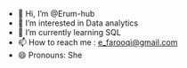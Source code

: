 - 👋 Hi, I’m @Erum-hub
- 👀 I’m interested in Data analytics 
- 🌱 I’m currently learning SQL
- 📫 How to reach me : e_farooqi@gmail.com
- 😄 Pronouns: She

<!---
Erum-hub/Erum-hub is a ✨ special ✨ repository because its `README.md` (this file) appears on your GitHub profile.
You can click the Preview link to take a look at your changes.
--->
